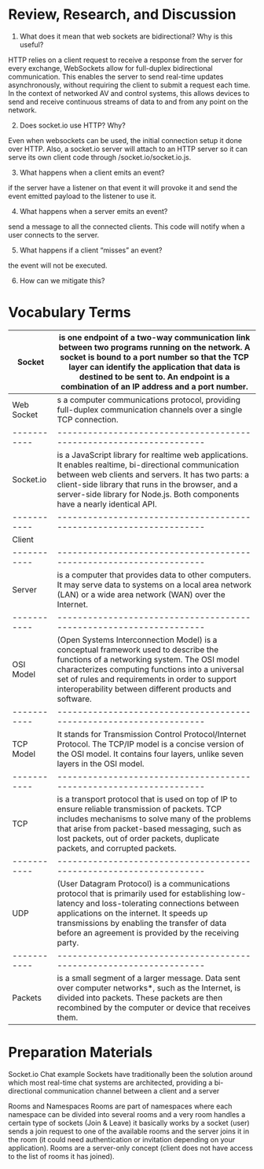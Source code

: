 # Review, Research, and Discussion

1. What does it mean that web sockets are bidirectional? Why is this useful?

HTTP relies on a client request to receive a response from the server for every exchange,
WebSockets allow for full-duplex bidirectional communication. This enables the server to send real-time updates asynchronously, without requiring the client to submit a request each time. In the context of networked AV and control systems, this allows devices to send and receive continuous streams of data to and from any point on the network.

2. Does socket.io use HTTP? Why?

Even when websockets can be used, the initial connection setup it done over HTTP. Also, a socket.io server will attach to an HTTP server so it can serve its own client code through /socket.io/socket.io.js.

3. What happens when a client emits an event?

if the server have a listener on that event it will provoke it and send the event emitted payload to the listener to use it.

4. What happens when a server emits an event?

send a message to all the connected clients. This code will notify when a user connects to the server.

5. What happens if a client “misses” an event?

the event will not be executed.

6. How can we mitigate this?

# Vocabulary Terms

Socket     | is one endpoint of a two-way communication link between two programs running on the network. A socket is bound to a port number so that the TCP layer can identify the application that data is destined to be sent to. An endpoint is a combination of an IP address and a port number.
-----------|-------------------------------------------------------------------
Web Socket | s a computer communications protocol, providing full-duplex communication channels over a single TCP connection.
-----------|-------------------------------------------------------------------
Socket.io  | is a JavaScript library for realtime web applications. It enables realtime, bi-directional communication between web clients and servers. It has two parts: a client-side library that runs in the browser, and a server-side library for Node.js. Both components have a nearly identical API. 
-----------|-------------------------------------------------------------------
Client     |
-----------|-------------------------------------------------------------------
Server     | is a computer that provides data to other computers. It may serve data to systems on a local area network (LAN) or a wide area network (WAN) over the Internet.
-----------|-------------------------------------------------------------------
OSI Model  | (Open Systems Interconnection Model) is a conceptual framework used to describe the functions of a networking system. The OSI model characterizes computing functions into a universal set of rules and requirements in order to support interoperability between different products and software.
-----------|-------------------------------------------------------------------
TCP Model  | It stands for Transmission Control Protocol/Internet Protocol. The TCP/IP model is a concise version of the OSI model. It contains four layers, unlike seven layers in the OSI model.
-----------|-------------------------------------------------------------------
TCP        | is a transport protocol that is used on top of IP to ensure reliable transmission of packets. TCP includes mechanisms to solve many of the problems that arise from packet-based messaging, such as lost packets, out of order packets, duplicate packets, and corrupted packets.
-----------|-------------------------------------------------------------------
UDP        | (User Datagram Protocol) is a communications protocol that is primarily used for establishing low-latency and loss-tolerating connections between applications on the internet. It speeds up transmissions by enabling the transfer of data before an agreement is provided by the receiving party.
-----------|-------------------------------------------------------------------
Packets    | is a small segment of a larger message. Data sent over computer networks*, such as the Internet, is divided into packets. These packets are then recombined by the computer or device that receives them.


# Preparation Materials

Socket.io Chat example Sockets have traditionally been the solution around which most real-time chat systems are architected, providing a bi-directional communication channel between a client and a server

Rooms and Namespaces Rooms are part of namespaces where each namespace can be divided into several rooms and a very room handles a certain type of sockets (Join & Leave) it basically works by a socket (user) sends a join request to one of the available rooms and the server joins it in the room (it could need authentication or invitation depending on your application). Rooms are a server-only concept (client does not have access to the list of rooms it has joined).